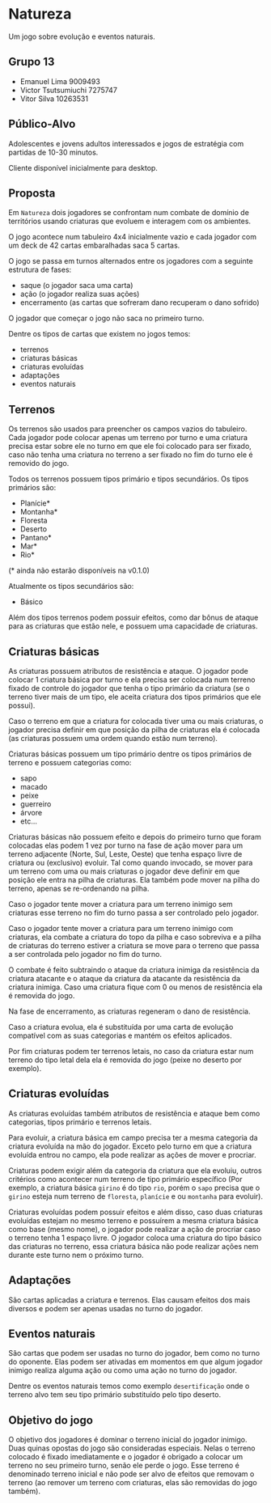 # Natureza
Um jogo sobre evolução e eventos naturais.

## Grupo 13

- Emanuel Lima		    9009493
- Victor Tsutsumiuchi   7275747
- Vitor Silva           10263531

## Público-Alvo

Adolescentes e jovens adultos interessados e jogos de estratégia com partidas de 10-30 minutos.

Cliente disponível inicialmente para desktop.

## Proposta

Em `Natureza` dois jogadores se confrontam num combate de domínio de territórios usando criaturas que evoluem e interagem com os ambientes.

O jogo acontece num tabuleiro 4x4 inicialmente vazio e cada jogador com um deck de 42 cartas embaralhadas saca 5 cartas.

O jogo se passa em turnos alternados entre os jogadores com a seguinte estrutura de fases:
- saque (o jogador saca uma carta)
- ação (o jogador realiza suas ações)
- encerramento (as cartas que sofreram dano recuperam o dano sofrido)

O jogador que começar o jogo não saca no primeiro turno.

Dentre os tipos de cartas que existem no jogos temos:
- terrenos
- criaturas básicas
- criaturas evoluídas
- adaptações
- eventos naturais

## Terrenos

Os terrenos são usados para preencher os campos vazios do tabuleiro. Cada jogador pode colocar apenas um terreno por turno e uma criatura precisa estar sobre ele no turno em que ele foi colocado para ser fixado, caso não tenha uma criatura no terreno a ser fixado no fim do turno ele é removido do jogo.

Todos os terrenos possuem tipos primário e tipos secundários.
Os tipos primários são:
- Planície*
- Montanha*
- Floresta
- Deserto
- Pantano*
- Mar*
- Rio*

(* ainda não estarão disponíveis na v0.1.0)

Atualmente os tipos secundários são:
- Básico

Além dos tipos terrenos podem possuir efeitos, como dar bônus de ataque para as criaturas que estão nele, e possuem uma capacidade de criaturas.

## Criaturas básicas

As criaturas possuem atributos de resistência e ataque. O jogador pode colocar 1 criatura básica por turno e ela precisa ser colocada num terreno fixado de controle do jogador que tenha o tipo primário da criatura (se o terreno tiver mais de um tipo, ele aceita criatura dos tipos primários que ele possui).

Caso o terreno em que a criatura for colocada tiver uma ou mais criaturas, o jogador precisa definir em que posição da pilha de criaturas ela é colocada (as criaturas possuem uma ordem quando estão num terreno).

Criaturas básicas possuem um tipo primário dentre os tipos primários de terreno e possuem categorias como:
- sapo
- macado
- peixe
- guerreiro
- árvore
- etc...

Criaturas básicas não possuem efeito e depois do primeiro turno que foram colocadas elas podem 1 vez por turno na fase de ação mover para um terreno adjacente (Norte, Sul, Leste, Oeste) que tenha espaço livre de criatura ou (exclusivo) evoluir. Tal como quando invocado, se mover para um terreno com uma ou mais criaturas o jogador deve definir em que posição ele entra na pilha de criaturas. Ela também pode mover na pilha do terreno, apenas se re-ordenando na pilha.

Caso o jogador tente mover a criatura para um terreno inimigo sem criaturas esse terreno no fim do turno passa a ser controlado pelo jogador.

Caso o jogador tente mover a criatura para um terreno inimigo com criaturas, ela combate a criatura do topo da pilha e caso sobreviva e a pilha de criaturas do terreno estiver a criatura se move para o terreno que passa a ser controlada pelo jogador no fim do turno.

O combate é feito subtraindo o ataque da criatura inimiga da resistência da criatura atacante e o ataque da criatura da atacante da resistência da criatura inimiga. Caso uma criatura fique com 0 ou menos de resistência ela é removida do jogo.

Na fase de encerramento, as criaturas regeneram o dano de resistência.

Caso a criatura evolua, ela é substituída por uma carta de evolução compatível com as suas categorias e mantém os efeitos aplicados.

Por fim criaturas podem ter terrenos letais, no caso da criatura estar num terreno do tipo letal dela ela é removida do jogo (peixe no deserto por exemplo).

## Criaturas evoluídas

As criaturas evoluídas também atributos de resistência e ataque bem como categorias, tipos primário e terrenos letais.

Para evoluir, a criatura básica em campo precisa ter a mesma categoria da criatura evoluída na mão do jogador. Exceto pelo turno em que a criatura evoluída entrou no campo, ela pode realizar as ações de mover e procriar.

Criaturas podem exigir além da categoria da criatura que ela evoluiu, outros critérios como acontecer num terreno de tipo primário específico (Por exemplo, a criatura básica `girino` é do tipo `rio`, porém o `sapo` precisa que o `girino` esteja num terreno de `floresta`, `planície` e ou `montanha` para evoluir).

Criaturas evoluídas podem possuir efeitos e além disso, caso duas criaturas evoluídas estejam no mesmo terreno e possuírem a mesma criatura básica como base (mesmo nome), o jogador pode realizar a ação de procriar caso o terreno tenha 1 espaço livre. O jogador coloca uma criatura do tipo básico das criaturas no terreno, essa criatura básica não pode realizar ações nem durante este turno nem o próximo turno.

## Adaptações

São cartas aplicadas a criatura e terrenos. Elas causam efeitos dos mais diversos e podem ser apenas usadas no turno do jogador.

## Eventos naturais

São cartas que podem ser usadas no turno do jogador, bem como no turno do oponente. Elas podem ser ativadas em momentos em que algum jogador inimigo realiza alguma ação ou como uma ação no turno do jogador.

Dentre os eventos naturais temos como exemplo `desertificação` onde o terreno alvo tem seu tipo primário substituído pelo tipo deserto.

## Objetivo do jogo

O objetivo dos jogadores é dominar o terreno inicial do jogador inimigo. Duas quinas opostas do jogo são consideradas especiais. Nelas o terreno colocado é fixado imediatamente e o jogador é obrigado a colocar um terreno no seu primeiro turno, senão ele perde o jogo. Esse terreno é denominado terreno inicial e não pode ser alvo de efeitos que removam o terreno (ao remover um terreno com criaturas, elas são removidas do jogo também).